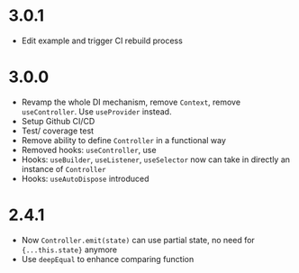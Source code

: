 # 3.0.1

- Edit example and trigger CI rebuild process 

# 3.0.0

- Revamp the whole DI mechanism, remove `Context`, remove `useController`. Use `useProvider` instead.
- Setup Github CI/CD
- Test/ coverage test
- Remove ability to define `Controller` in a functional way
- Removed hooks: `useController`, use
- Hooks: `useBuilder`, `useListener`, `useSelector` now can take in directly an instance of `Controller`
- Hooks: `useAutoDispose` introduced

# 2.4.1

- Now `Controller.emit(state)` can use partial state, no need for `{...this.state}` anymore
- Use `deepEqual` to enhance comparing function
